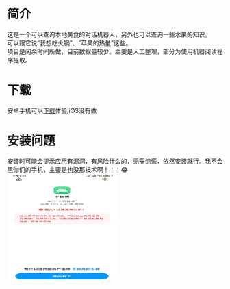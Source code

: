 # 简介
这是一个可以查询本地美食的对话机器人，另外也可以查询一些水果的知识。<br>
可以跟它说“我想吃火锅”、“苹果的热量”这些。<br>
项目是闲余时间所做，目前数据量较少。主要是人工整理，部分为使用机器阅读程序提取。
# 下载
安卓手机可以[下载](http://ys-i.ys168.com/617764311/615160439/TtiLjFm72286L2445LK8a4/app-release.apk)体验,iOS没有做
# 安装问题
安装时可能会提示应用有漏洞，有风险什么的，无需惊慌，依然安装就行。我不会黑你们的手机，主要是也没那技术啊！！！😂<br>
<img src="https://github.com/Strider01/-/blob/main/pic.jpg?raw=true" width=256 height=256 />



